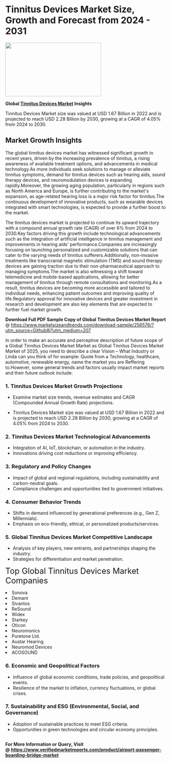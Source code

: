 <H1>Tinnitus Devices Market Size, Growth and Forecast from 2024 - 2031</H1><img class="aligncenter size-medium wp-image-584254" src="https://thirdeyenews.in/wp-content/uploads/2024/09/Global-Market-Research-300x168.jpeg" alt="" width="300" height="168" /><p><strong>Global&nbsp;<a href="https://www.marketsizeandtrends.com/download-sample/256576/?utm_source=Github8j?utm_medium=207">Tinnitus Devices Market</a> Insights</strong></p><p>Tinnitus Devices Market size was valued at USD 1.67 Billion in 2022 and is projected to reach USD 2.28 Billion by 2030, growing at a CAGR of 4.05% from 2024 to 2030.</p><p><h2>Market Growth Insights</h2> <p>The global tinnitus devices market has witnessed significant growth in recent years, driven by the increasing prevalence of tinnitus, a rising awareness of available treatment options, and advancements in medical technology.As more individuals seek solutions to manage or alleviate tinnitus symptoms, demand for tinnitus devices such as hearing aids, sound therapy devices, and neuromodulation devices is expanding rapidly.Moreover, the growing aging population, particularly in regions such as North America and Europe, is further contributing to the market's expansion, as age-related hearing loss is a major risk factor for tinnitus.The continuous development of innovative products, such as wearable devices integrated with smart technologies, is expected to provide a further boost to the market. </p> <p>The tinnitus devices market is projected to continue its upward trajectory with a compound annual growth rate (CAGR) of over 6% from 2024 to 2030.Key factors driving this growth include technological advancements such as the integration of artificial intelligence in tinnitus management and improvements in hearing aids' performance.Companies are increasingly focusing on launching personalized and customizable solutions that can cater to the varying needs of tinnitus sufferers.Additionally, non-invasive treatments like transcranial magnetic stimulation (TMS) and sound therapy devices are gaining traction due to their non-pharmaceutical approach to managing symptoms.The market is also witnessing a shift toward telemedicine and mobile-based applications, allowing for better management of tinnitus through remote consultations and monitoring.As a result, tinnitus devices are becoming more accessible and tailored to individual needs, enhancing patient outcomes and improving quality of life.Regulatory approval for innovative devices and greater investment in research and development are also key elements that are expected to further fuel market growth.</p><p><span class=""><strong>Download Full PDF Sample Copy of Global Tinnitus Devices Market Report</strong> @ <a href="https://www.marketsizeandtrends.com/download-sample/256576/?utm_source=Github8j?utm_medium=207" target="_blank">https://www.marketsizeandtrends.com/download-sample/256576/?utm_source=Github8j?utm_medium=207</a></span></p><p>In order to make an accurate and perceptive description of future scope of a Global&nbsp;Tinnitus Devices Market Market as Global&nbsp;Tinnitus Devices Market Market of 2025, you need to describe a clear Vision &ndash; What Industry or Linda can you think of for example: Quote from a Technology, healthcare, automotive, renewable energy, name the market you are Reffering to.However, some general trends and factors usually impact market reports and their future outlook include:</p><h3>1.&nbsp;<strong>Tinnitus Devices Market Growth Projections</strong></h3><ul><li>Examine market size trends, revenue estimates and CAGR (Compounded Annual Growth Rate) projections.</li><li><p>Tinnitus Devices Market size was valued at USD 1.67 Billion in 2022 and is projected to reach USD 2.28 Billion by 2030, growing at a CAGR of 4.05% from 2024 to 2030.</p></li></ul><h3>2.&nbsp;<strong>Tinnitus Devices Market Technological Advancements</strong></h3><ul><li>Integration of AI, IoT, blockchain, or automation in the industry.</li><li>Innovations driving cost reductions or improving efficiency.</li></ul><h3>3.&nbsp;<strong>Regulatory and Policy Changes</strong></h3><ul><li>Impact of global and regional regulations, including sustainability and carbon-neutral goals.</li><li>Compliance challenges and opportunities tied to government initiatives.</li></ul><h3>4.&nbsp;<strong>Consumer Behavior Trends</strong></h3><ul><li>Shifts in demand influenced by generational preferences (e.g., Gen Z, Millennials).</li><li>Emphasis on eco-friendly, ethical, or personalized products/services.</li></ul><h3>5.&nbsp;<strong>Global Tinnitus Devices Market Competitive Landscape</strong></h3><ul><li>Analysis of key players, new entrants, and partnerships shaping the industry.</li><li>Strategies for differentiation and market penetration.</li></ul><p data-pm-slice="1 1 []"><span style="color: inherit; font-family: inherit; font-size: 25px;">Top Global Tinnitus Devices Market Companies</span></p><div class="" data-test-id=""><p><li>Sonova</li><li> Demant</li><li> Sivantos</li><li> ReSound</li><li> Widex</li><li> Starkey</li><li> Oticon</li><li> Neuromonics</li><li> Puretone Ltd.</li><li> Austar Hearing</li><li> Neuromod Devices</li><li> ACOSOUND</li></p></div><h3>6.&nbsp;<strong>Economic and Geopolitical Factors</strong></h3><ul><li>Influence of global economic conditions, trade policies, and geopolitical events.</li><li>Resilience of the market to inflation, currency fluctuations, or global crises.</li></ul><h3>7.&nbsp;<strong>Sustainability and ESG (Environmental, Social, and Governance)</strong></h3><ul><li>Adoption of sustainable practices to meet ESG criteria.</li><li>Opportunities in green technologies and circular economy principles.</li></ul><h2><strong style="font-size: 14px;">For More Information or Query, Visit @&nbsp;</strong><a style="background-color: #ffffff; font-size: 14px;" href="https://www.marketsizeandtrends.com/report/tinnitus-devices-market/" target="_blank">https://www.verifiedmarketreports.com/product/airport-passenger-boarding-bridge-market</a></h2>